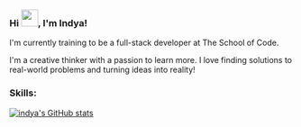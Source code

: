 ### Hi <img src="https://raw.githubusercontent.com/MartinHeinz/MartinHeinz/master/wave.gif" width="30px">, I'm Indya!



I'm currently training to be a full-stack developer at The School of Code.

 I'm a creative thinker with a passion to learn more. I love finding solutions to real-world problems and turning ideas into reality!


### Skills:



 

[![indya's GitHub stats](https://github-readme-stats.vercel.app/api?username=indyamolloy)](https://github.com/indyamolloy/github-readme-stats)
